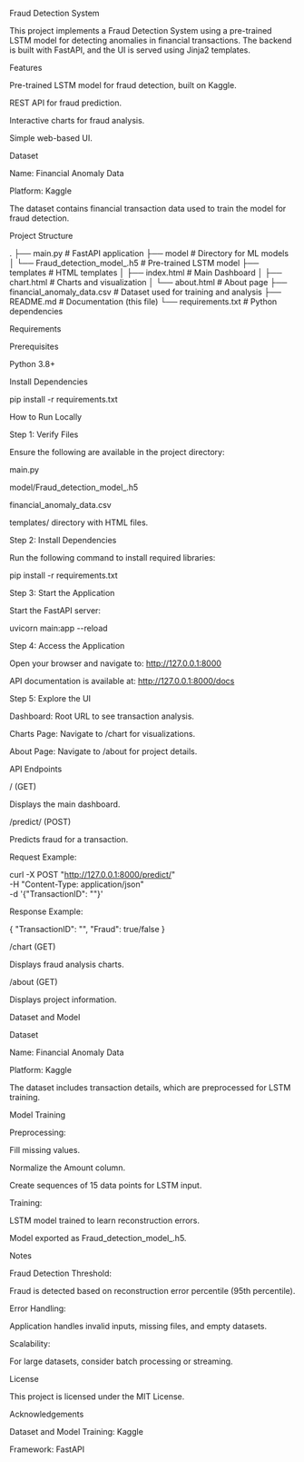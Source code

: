 Fraud Detection System

This project implements a Fraud Detection System using a pre-trained LSTM model for detecting anomalies in financial transactions. The backend is built with FastAPI, and the UI is served using Jinja2 templates.

Features

Pre-trained LSTM model for fraud detection, built on Kaggle.

REST API for fraud prediction.

Interactive charts for fraud analysis.

Simple web-based UI.

Dataset

Name: Financial Anomaly Data

Platform: Kaggle

The dataset contains financial transaction data used to train the model for fraud detection.

Project Structure

.
├── main.py                  # FastAPI application
├── model                   # Directory for ML models
│   └── Fraud_detection_model_.h5  # Pre-trained LSTM model
├── templates               # HTML templates
│   ├── index.html          # Main Dashboard
│   ├── chart.html          # Charts and visualization
│   └── about.html          # About page
├── financial_anomaly_data.csv  # Dataset used for training and analysis
├── README.md               # Documentation (this file)
└── requirements.txt        # Python dependencies

Requirements

Prerequisites

Python 3.8+

Install Dependencies

pip install -r requirements.txt

How to Run Locally

Step 1: Verify Files

Ensure the following are available in the project directory:

main.py

model/Fraud_detection_model_.h5

financial_anomaly_data.csv

templates/ directory with HTML files.

Step 2: Install Dependencies

Run the following command to install required libraries:

pip install -r requirements.txt

Step 3: Start the Application

Start the FastAPI server:

uvicorn main:app --reload

Step 4: Access the Application

Open your browser and navigate to: http://127.0.0.1:8000

API documentation is available at: http://127.0.0.1:8000/docs

Step 5: Explore the UI

Dashboard: Root URL to see transaction analysis.

Charts Page: Navigate to /chart for visualizations.

About Page: Navigate to /about for project details.

API Endpoints

/ (GET)

Displays the main dashboard.

/predict/ (POST)

Predicts fraud for a transaction.

Request Example:

curl -X POST "http://127.0.0.1:8000/predict/" \
-H "Content-Type: application/json" \
-d '{"TransactionID": "<Transaction ID>"}'

Response Example:

{
  "TransactionID": "<Transaction ID>",
  "Fraud": true/false
}

/chart (GET)

Displays fraud analysis charts.

/about (GET)

Displays project information.

Dataset and Model

Dataset

Name: Financial Anomaly Data

Platform: Kaggle

The dataset includes transaction details, which are preprocessed for LSTM training.

Model Training

Preprocessing:

Fill missing values.

Normalize the Amount column.

Create sequences of 15 data points for LSTM input.

Training:

LSTM model trained to learn reconstruction errors.

Model exported as Fraud_detection_model_.h5.

Notes

Fraud Detection Threshold:

Fraud is detected based on reconstruction error percentile (95th percentile).

Error Handling:

Application handles invalid inputs, missing files, and empty datasets.

Scalability:

For large datasets, consider batch processing or streaming.

License

This project is licensed under the MIT License.

Acknowledgements

Dataset and Model Training: Kaggle

Framework: FastAPI

